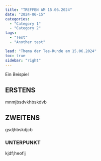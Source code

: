 ```yaml
---
title: "TREFFEN AM 15.06.2024"
date: "2024-06-15"
categories:
  - "Category 1"
  - "Category 2"
tags:
  - "Test"
  - "Another test"

lead: "Thema der Tee-Runde am 15.06.2024"
toc: true
sidebar: "right"
---
```


Ein Beispiel

ERSTENS
-------


mnmjbsdvkhbskdvb


ZWEITENS
--------


gsdjhbskdjcb

### UNTERPUNKT


kjdf;heofij